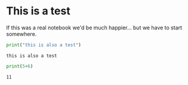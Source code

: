 # This is a test

If this was a real notebook we'd be much happier... but we have to start somewhere.



```python
print("this is also a test")
```

    this is also a test
    


```python
print(5+6)
```

    11
    
